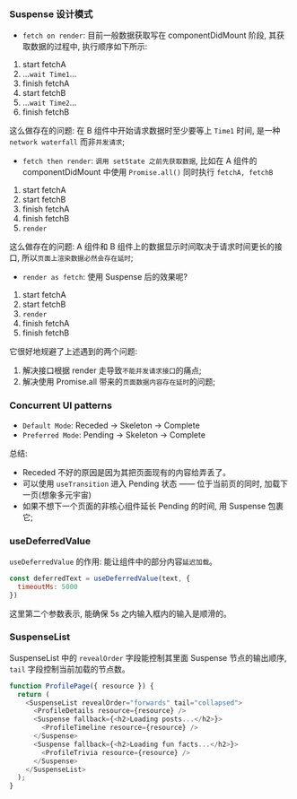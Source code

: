### Suspense 设计模式

* `fetch on render`: 目前一般数据获取写在 componentDidMount 阶段, 其获取数据的过程中, 执行顺序如下所示:

1. start fetchA
2. ...`wait Time1`...
3. finish fetchA
4. start fetchB
5. ...`wait Time2`...
6. finish fetchB

这么做存在的问题: 在 B 组件中开始请求数据时至少要等上 `Time1` 时间, 是一种 `network waterfall` 而非`并发请求`;

* `fetch then render`: `调用 setState 之前先获取数据`, 比如在 A 组件的 componentDidMount 中使用 `Promise.all()` 同时执行 `fetchA, fetchB`

1. start fetchA
2. start fetchB
3. finish fetchA
4. finish fetchB
5. `render`

这么做存在的问题: A 组件和 B 组件上的数据显示时间取决于请求时间更长的接口, 所以`页面上渲染数据必然会存在延时`;

* `render as fetch`: 使用 Suspense 后的效果呢?

1. start fetchA
2. start fetchB
3. `render`
4. finish fetchA
5. finish fetchB

它很好地规避了上述遇到的两个问题:

1. 解决接口根据 render 走导致`不能并发请求接口`的痛点;
2. 解决使用 Promise.all 带来的`页面数据内容存在延时`的问题;

### Concurrent UI patterns

* `Default Mode`: Receded → Skeleton → Complete
* `Preferred Mode`: Pending → Skeleton → Complete

总结:

* Receded 不好的原因是因为其把页面现有的内容给弄丢了。
* 可以使用 `useTransition` 进入 Pending 状态 —— 位于当前页的同时, 加载下一页(想象多元宇宙)
* 如果不想下一个页面的非核心组件延长 Pending 的时间, 用 Suspense 包裹它;

### useDeferredValue

`useDeferredValue` 的作用: 能让组件中的部分内容`延迟加载`。

```js
const deferredText = useDeferredValue(text, {
  timeoutMs: 5000
})
```

这里第二个参数表示, 能确保 5s 之内输入框内的输入是顺滑的。

### SuspenseList

SuspenseList 中的 `revealOrder` 字段能控制其里面 Suspense 节点的输出顺序, `tail` 字段控制当前加载的节点数。

```js
function ProfilePage({ resource }) {
  return (
    <SuspenseList revealOrder="forwards" tail="collapsed">
      <ProfileDetails resource={resource} />
      <Suspense fallback={<h2>Loading posts...</h2>}>
        <ProfileTimeline resource={resource} />
      </Suspense>
      <Suspense fallback={<h2>Loading fun facts...</h2>}>
        <ProfileTrivia resource={resource} />
      </Suspense>
    </SuspenseList>
  );
}
```
